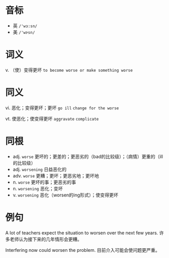 # 音标

- 英 `/'wɜ:sn/`
- 美 `/'wɝsn/`

# 词义

v. （使）变得更坏
`to become worse or make something worse`

# 同义

vi. 恶化；变得更坏；更坏
`go ill` `change for the worse`

vt. 使恶化；使变得更坏
`aggravate` `complicate`

# 同根

- adj. `worse` 更坏的；更差的；更恶劣的（bad的比较级）；（病情）更重的（ill的比较级）
- adj. `worsening` 日益恶化的
- adv. `worse` 更糟；更坏；更恶劣地；更坏地
- n. `worse` 更坏的事；更恶劣的事
- n. `worsening` 恶化；变坏
- v. `worsening` 恶化（worsen的ing形式）；使变得更坏

# 例句

A lot of teachers expect the situation to worsen over the next few years.
许多老师认为接下来的几年情形会更糟。

Interfering now could worsen the problem.
目前介入可能会使问题更严重。


